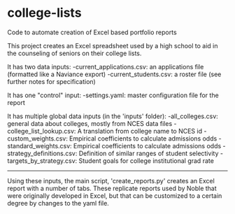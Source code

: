 # college-lists
Code to automate creation of Excel based portfolio reports

This project creates an Excel spreadsheet used by a high school to
aid in the counseling of seniors on their college lists.

It has two data inputs:
-current_applications.csv: an applications file (formatted like a Naviance export)
-current_students.csv: a roster file (see further notes for specification)

It has one "control" input:
-settings.yaml: master configuration file for the report

It has multiple global data inputs (in the 'inputs' folder):
-all_colleges.csv: general data about colleges, mostly from NCES data files
-college_list_lookup.csv: A translation from college name to NCES id
-custom_weights.csv: Empirical coefficients to calculate admissions odds
-standard_weights.csv: Empirical coefficients to calculate admissions odds
-strategy_definitions.csv: Definition of similar ranges of student selectivity
-targets_by_strategy.csv: Student goals for college institutional grad rate

-----
Using these inputs, the main script, 'create_reports.py' creates an Excel
report with a number of tabs. These replicate reports used by Noble that
were originally developed in Excel, but that can be customized to a certain
degree by changes to the yaml file.

